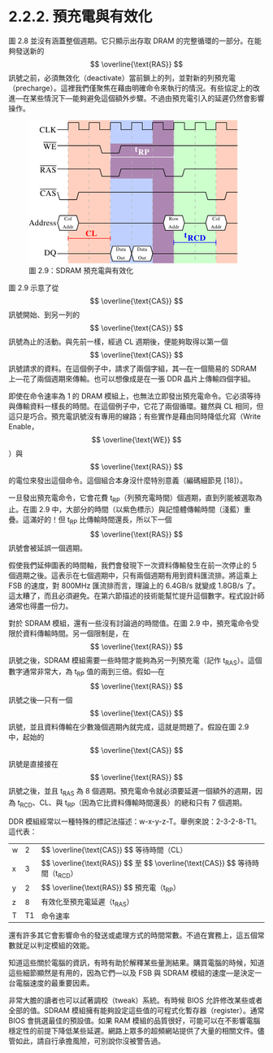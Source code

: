 # 2.2.2. 預充電與有效化

圖 2.8 並沒有涵蓋整個週期。它只顯示出存取 DRAM 的完整循環的一部分。在能夠發送新的 $$ \overline{\text{RAS}} $$ 訊號之前，必須無效化（deactivate）當前鎖上的列，並對新的列預充電（precharge）。這裡我們僅聚焦在藉由明確命令來執行的情況。有些協定上的改進––在某些情況下––能夠避免這個額外步驟。不過由預充電引入的延遲仍然會影響操作。

<figure>
  <img src="../../assets/figure-2.9.png" alt="圖 2.9：SDRAM 預充電與有效化">
  <figcaption>圖 2.9：SDRAM 預充電與有效化</figcaption>
</figure>

圖 2.9 示意了從 $$ \overline{\text{CAS}} $$ 訊號開始、到另一列的 $$ \overline{\text{CAS}} $$ 訊號為止的活動。與先前一樣，經過 CL 週期後，便能夠取得以第一個 $$ \overline{\text{CAS}} $$ 訊號請求的資料。在這個例子中，請求了兩個字組，其––在一個簡易的 SDRAM 上––花了兩個週期來傳輸。也可以想像成是在一張 DDR 晶片上傳輸四個字組。

即使在命令速率為 1 的 DRAM 模組上，也無法立即發出預充電命令。它必須等待與傳輸資料一樣長的時間。在這個例子中，它花了兩個循環。雖然與 CL 相同，但這只是巧合。預充電訊號沒有專用的線路；有些實作是藉由同時降低允寫（Write Enable，$$ \overline{\text{WE}} $$）與 $$ \overline{\text{RAS}} $$ 的電位來發出這個命令。這個組合本身沒什麼特別意義（編碼細節見 [18]）。

一旦發出預充電命令，它會花費 t<sub>RP</sub>（列預充電時間）個週期，直到列能被選取為止。在圖 2.9 中，大部分的時間（以紫色標示）與記憶體傳輸時間（淺藍）重疊。這滿好的！但 t<sub>RP</sub> 比傳輸時間還長，所以下一個 $$ \overline{\text{RAS}} $$ 訊號會被延誤一個週期。

假使我們延伸圖表的時間軸，我們會發現下一次資料傳輸發生在前一次停止的 5 個週期之後。這表示在七個週期中，只有兩個週期有用到資料匯流排。將這乘上 FSB 的速度，對 800MHz 匯流排而言，理論上的 6.4GB/s 就變成 1.8GB/s 了。這太糟了，而且必須避免。在第六節描述的技術能幫忙提升這個數字。程式設計師通常也得盡一份力。

對於 SDRAM 模組，還有一些沒有討論過的時間值。在圖 2.9 中，預充電命令受限於資料傳輸時間。另一個限制是，在 $$ \overline{\text{RAS}} $$ 訊號之後，SDRAM 模組需要一些時間才能夠為另一列預充電（記作 t<sub>RAS</sub>）。這個數字通常非常大，為 t<sub>RP</sub> 值的兩到三倍。假如––在 $$ \overline{\text{RAS}} $$ 訊號之後––只有一個 $$ \overline{\text{CAS}} $$ 訊號，並且資料傳輸在少數幾個週期內就完成，這就是問題了。假設在圖 2.9 中，起始的 $$ \overline{\text{CAS}} $$ 訊號是直接接在 $$ \overline{\text{RAS}} $$ 訊號之後，並且 t<sub>RAS</sub> 為 8 個週期。預充電命令就必須要延遲一個額外的週期，因為 t<sub>RCD</sub>、CL、與 t<sub>RP</sub>（因為它比資料傳輸時間還長）的總和只有 7 個週期。

DDR 模組經常以一種特殊的標記法描述：w-x-y-z-T。舉例來說：2-3-2-8-T1。這代表：

<table>
  <tr>
    <td>w</td>
    <td>2</td>
    <td>$$ \overline{\text{CAS}} $$ 等待時間（CL）</td>
  </tr>
  <tr>
    <td>x</td>
    <td>3</td>
    <td>$$ \overline{\text{RAS}} $$ 至 $$ \overline{\text{CAS}} $$ 等待時間（t<sub>RCD</sub>）</td>
  </tr>
  <tr>
    <td>y</td>
    <td>2</td>
    <td>$$ \overline{\text{RAS}} $$ 預充電（t<sub>RP</sub>）</td>
  </tr>
  <tr>
    <td>z</td>
    <td>8</td>
    <td>有效化至預充電延遲（t<sub>RAS</sub>）</td>
  </tr>
  <tr>
    <td>T</td>
    <td>T1</td>
    <td>命令速率</td>
  </tr>
<table>

還有許多其它會影響命令的發送或處理方式的時間常數。不過在實務上，這五個常數就足以判定模組的效能。

知道這些關於電腦的資訊，有時有助於解釋某些量測結果。購買電腦的時候，知道這些細節顯然是有用的，因為它們––以及 FSB 與 SDRAM 模組的速度––是決定一台電腦速度的最重要因素。

非常大膽的讀者也可以試著調校（tweak）系統。有時候 BIOS 允許修改某些或者全部的值。SDRAM 模組擁有能夠設定這些值的可程式化暫存器（register）。通常 BIOS 會挑選最佳的預設值。如果 RAM 模組的品質很好，可能可以在不影響電腦穩定性的前提下降低某些延遲。網路上眾多的超頻網站提供了大量的相關文件。儘管如此，請自行承擔風險，可別說你沒被警告過。

